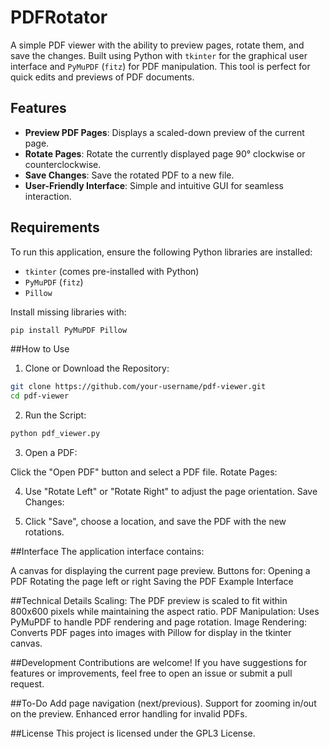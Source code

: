 # PDFRotator

A simple PDF viewer with the ability to preview pages, rotate them, and save the changes. Built using Python with `tkinter` for the graphical user interface and `PyMuPDF` (`fitz`) for PDF manipulation. This tool is perfect for quick edits and previews of PDF documents.

## Features

- **Preview PDF Pages**: Displays a scaled-down preview of the current page.
- **Rotate Pages**: Rotate the currently displayed page 90° clockwise or counterclockwise.
- **Save Changes**: Save the rotated PDF to a new file.
- **User-Friendly Interface**: Simple and intuitive GUI for seamless interaction.

## Requirements

To run this application, ensure the following Python libraries are installed:

- `tkinter` (comes pre-installed with Python)
- `PyMuPDF` (`fitz`)
- `Pillow`

Install missing libraries with:
```bash
pip install PyMuPDF Pillow
```

##How to Use

1. Clone or Download the Repository:

```bash
git clone https://github.com/your-username/pdf-viewer.git
cd pdf-viewer
```
2. Run the Script:

```bash
python pdf_viewer.py
```

3. Open a PDF:

Click the "Open PDF" button and select a PDF file.
Rotate Pages:

4. Use "Rotate Left" or "Rotate Right" to adjust the page orientation.
Save Changes:

5. Click "Save", choose a location, and save the PDF with the new rotations.

##Interface
The application interface contains:

A canvas for displaying the current page preview.
Buttons for:
Opening a PDF
Rotating the page left or right
Saving the PDF
Example Interface

##Technical Details
Scaling: The PDF preview is scaled to fit within 800x600 pixels while maintaining the aspect ratio.
PDF Manipulation: Uses PyMuPDF to handle PDF rendering and page rotation.
Image Rendering: Converts PDF pages into images with Pillow for display in the tkinter canvas.

##Development
Contributions are welcome! If you have suggestions for features or improvements, feel free to open an issue or submit a pull request.

##To-Do
Add page navigation (next/previous).
Support for zooming in/out on the preview.
Enhanced error handling for invalid PDFs.

##License
This project is licensed under the GPL3 License.